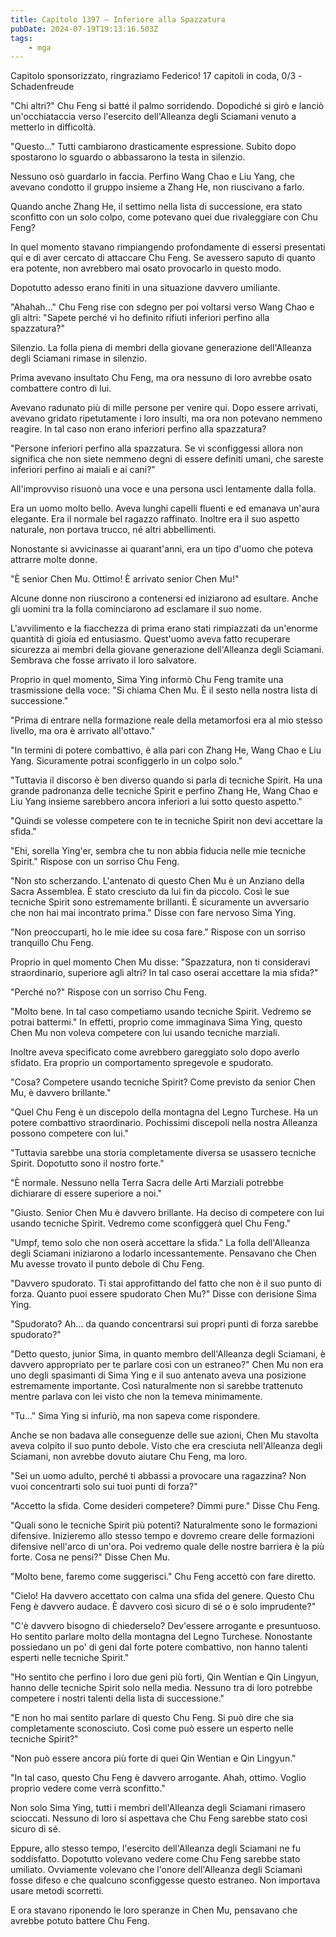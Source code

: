 ```yaml
---
title: Capitolo 1397 – Inferiore alla Spazzatura
pubDate: 2024-07-19T19:13:16.503Z
tags:
    - mga
---
```



Capitolo sponsorizzato, ringraziamo Federico!
17 capitoli in coda, 0/3
-Schadenfreude


"Chi altri?" Chu Feng si batté il palmo sorridendo. Dopodiché si girò e lanciò un'occhiataccia verso l'esercito dell'Alleanza degli Sciamani venuto a metterlo in difficoltà.


"Questo..." Tutti cambiarono drasticamente espressione. Subito dopo spostarono lo sguardo o abbassarono la testa in silenzio.


Nessuno osò guardarlo in faccia. Perfino Wang Chao e Liu Yang, che avevano condotto il gruppo insieme a Zhang He, non riuscivano a farlo.


Quando anche Zhang He, il settimo nella lista di successione, era stato sconfitto con un solo colpo, come potevano quei due rivaleggiare con Chu Feng?


In quel momento stavano rimpiangendo profondamente di essersi presentati qui e di aver cercato di attaccare Chu Feng. Se avessero saputo di quanto era potente, non avrebbero mai osato provocarlo in questo modo.


Dopotutto adesso erano finiti in una situazione davvero umiliante.


"Ahahah..." Chu Feng rise con sdegno per poi voltarsi verso Wang Chao e gli altri: "Sapete perché vi ho definito rifiuti inferiori perfino alla spazzatura?"


Silenzio. La folla piena di membri della giovane generazione dell'Alleanza degli Sciamani rimase in silenzio.


Prima avevano insultato Chu Feng, ma ora nessuno di loro avrebbe osato combattere contro di lui.


Avevano radunato più di mille persone per venire qui. Dopo essere arrivati, avevano gridato ripetutamente i loro insulti, ma ora non potevano nemmeno reagire. In tal caso non erano inferiori perfino alla spazzatura?


"Persone inferiori perfino alla spazzatura. Se vi sconfiggessi allora non significa che non siete nemmeno degni di essere definiti umani, che sareste inferiori perfino ai maiali e ai cani?"


All'improvviso risuonò una voce e una persona uscì lentamente dalla folla.


Era un uomo molto bello. Aveva lunghi capelli fluenti e ed emanava un'aura elegante. Era il normale bel ragazzo raffinato. Inoltre era il suo aspetto naturale, non portava trucco, né altri abbellimenti.


Nonostante si avvicinasse ai quarant'anni, era un tipo d'uomo che poteva attrarre molte donne.


"È senior Chen Mu. Ottimo! È arrivato senior Chen Mu!"


Alcune donne non riuscirono a contenersi ed iniziarono ad esultare. Anche gli uomini tra la folla cominciarono ad esclamare il suo nome.


L'avvilimento e la fiacchezza di prima erano stati rimpiazzati da un'enorme quantità di gioia ed entusiasmo. Quest'uomo aveva fatto recuperare sicurezza ai membri della giovane generazione dell'Alleanza degli Sciamani. Sembrava che fosse arrivato il loro salvatore.


Proprio in quel momento, Sima Ying informò Chu Feng tramite una trasmissione della voce: "Si chiama Chen Mu. È il sesto nella nostra lista di successione."


"Prima di entrare nella formazione reale della metamorfosi era al mio stesso livello, ma ora è arrivato all'ottavo."


"In termini di potere combattivo, è alla pari con Zhang He, Wang Chao e Liu Yang. Sicuramente potrai sconfiggerlo in un colpo solo."


"Tuttavia il discorso è ben diverso quando si parla di tecniche Spirit. Ha una grande padronanza delle tecniche Spirit e perfino Zhang He, Wang Chao e Liu Yang insieme sarebbero ancora inferiori a lui sotto questo aspetto."


"Quindi se volesse competere con te in tecniche Spirit non devi accettare la sfida."


"Ehi, sorella Ying'er, sembra che tu non abbia fiducia nelle mie tecniche Spirit." Rispose con un sorriso Chu Feng.


"Non sto scherzando. L'antenato di questo Chen Mu è un Anziano della Sacra Assemblea. È stato cresciuto da lui fin da piccolo. Così le sue tecniche Spirit sono estremamente brillanti. È sicuramente un avversario che non hai mai incontrato prima." Disse con fare nervoso Sima Ying.


"Non preoccuparti, ho le mie idee su cosa fare." Rispose con un sorriso tranquillo Chu Feng.


Proprio in quel momento Chen Mu disse: "Spazzatura, non ti consideravi straordinario, superiore agli altri? In tal caso oserai accettare la mia sfida?"


"Perché no?" Rispose con un sorriso Chu Feng.


"Molto bene. In tal caso competiamo usando tecniche Spirit. Vedremo se potrai battermi." In effetti, proprio come immaginava Sima Ying, questo Chen Mu non voleva competere con lui usando tecniche marziali.


Inoltre aveva specificato come avrebbero gareggiato solo dopo averlo sfidato. Era proprio un comportamento spregevole e spudorato.


"Cosa? Competere usando tecniche Spirit? Come previsto da senior Chen Mu, è davvero brillante."


"Quel Chu Feng è un discepolo della montagna del Legno Turchese. Ha un potere combattivo straordinario. Pochissimi discepoli nella nostra Alleanza possono competere con lui."


"Tuttavia sarebbe una storia completamente diversa se usassero tecniche Spirit. Dopotutto sono il nostro forte."


"È normale. Nessuno nella Terra Sacra delle Arti Marziali potrebbe dichiarare di essere superiore a noi."


"Giusto. Senior Chen Mu è davvero brillante. Ha deciso di competere con lui usando tecniche Spirit. Vedremo come sconfiggerà quel Chu Feng."


"Umpf, temo solo che non oserà accettare la sfida." La folla dell'Alleanza degli Sciamani iniziarono a lodarlo incessantemente. Pensavano che Chen Mu avesse trovato il punto debole di Chu Feng.


"Davvero spudorato. Ti stai approfittando del fatto che non è il suo punto di forza. Quanto puoi essere spudorato Chen Mu?" Disse con derisione Sima Ying.


"Spudorato? Ah... da quando concentrarsi sui propri punti di forza sarebbe spudorato?"


"Detto questo, junior Sima, in quanto membro dell'Alleanza degli Sciamani, è davvero appropriato per te parlare così con un estraneo?" Chen Mu non era uno degli spasimanti di Sima Ying e il suo antenato aveva una posizione estremamente importante. Così naturalmente non si sarebbe trattenuto mentre parlava con lei visto che non la temeva minimamente.


"Tu..." Sima Ying si infuriò, ma non sapeva come rispondere.


Anche se non badava alle conseguenze delle sue azioni, Chen Mu stavolta aveva colpito il suo punto debole. Visto che era cresciuta nell'Alleanza degli Sciamani, non avrebbe dovuto aiutare Chu Feng, ma loro.


"Sei un uomo adulto, perché ti abbassi a provocare una ragazzina? Non vuoi concentrarti solo sui tuoi punti di forza?"


"Accetto la sfida. Come desideri competere? Dimmi pure." Disse Chu Feng.


"Quali sono le tecniche Spirit più potenti? Naturalmente sono le formazioni difensive. Inizieremo allo stesso tempo e dovremo creare delle formazioni difensive nell'arco di un'ora. Poi vedremo quale delle nostre barriera è la più forte. Cosa ne pensi?" Disse Chen Mu.


"Molto bene, faremo come suggerisci." Chu Feng accettò con fare diretto.


"Cielo! Ha davvero accettato con calma una sfida del genere. Questo Chu Feng è davvero audace. È davvero così sicuro di sé o è solo imprudente?"


"C'è davvero bisogno di chiederselo? Dev'essere arrogante e presuntuoso. Ho sentito parlare molto della montagna del Legno Turchese. Nonostante possiedano un po' di geni dal forte potere combattivo, non hanno talenti esperti nelle tecniche Spirit."


"Ho sentito che perfino i loro due geni più forti, Qin Wentian e Qin Lingyun, hanno delle tecniche Spirit solo nella media. Nessuno tra di loro potrebbe competere i nostri talenti della lista di successione."


"E non ho mai sentito parlare di questo Chu Feng. Si può dire che sia completamente sconosciuto. Così come può essere un esperto nelle tecniche Spirit?"


"Non può essere ancora più forte di quei Qin Wentian e Qin Lingyun."


"In tal caso, questo Chu Feng è davvero arrogante. Ahah, ottimo. Voglio proprio vedere come verrà sconfitto."


Non solo Sima Ying, tutti i membri dell'Alleanza degli Sciamani rimasero scioccati. Nessuno di loro si aspettava che Chu Feng sarebbe stato così sicuro di sé.


Eppure, allo stesso tempo, l'esercito dell'Alleanza degli Sciamani ne fu soddisfatto. Dopotutto volevano vedere come Chu Feng sarebbe stato umiliato. Ovviamente volevano che l'onore dell'Alleanza degli Sciamani fosse difeso e che qualcuno sconfiggesse questo estraneo. Non importava usare metodi scorretti.


E ora stavano riponendo le loro speranze in Chen Mu, pensavano che avrebbe potuto battere Chu Feng.
                                


                                



